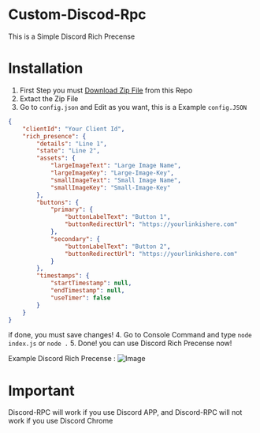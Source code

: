 # Custom-Discod-Rpc

This is a Simple Discord Rich Precense

# Installation
1. First Step you must [Download Zip File](https://github.com/ClueForce/Custom-Discord-Rpc/releases/tab/1.0) from this Repo
2. Extact the Zip File
3. Go to `config.json` and Edit as you want, this is a Example `config.JSON`
```json
{
    "clientId": "Your Client Id",
    "rich_presence": {
        "details": "Line 1",
        "state": "Line 2",
        "assets": {
            "largeImageText": "Large Image Name",
            "largeImageKey": "Large-Image-Key",
            "smallImageText": "Small Image Name",
            "smallImageKey": "Small-Image-Key"
        },
        "buttons": {
            "primary": {
                "buttonLabelText": "Button 1",
                "buttonRedirectUrl": "https://yourlinkishere.com"
            },
            "secondary": {
                "buttonLabelText": "Button 2",
                "buttonRedirectUrl": "https://yourlinkishere.com"
            }
        },
        "timestamps": {
            "startTimestamp": null,
            "endTimestamp": null,
            "useTimer": false
        }
    }
}
```
if done, you must save changes!
4. Go to Console Command and type `node index.js` or `node .`
5. Done! you can use Discord Rich Precense now!

Example Discord Rich Precense :
![Image]()

# Important
Discord-RPC will work if you use Discord APP, and Discord-RPC will not work if you use Discord Chrome

